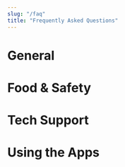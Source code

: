 ```yaml
---
slug: "/faq"
title: "Frequently Asked Questions"
---
```


# General

# Food & Safety

# Tech Support

# Using the Apps